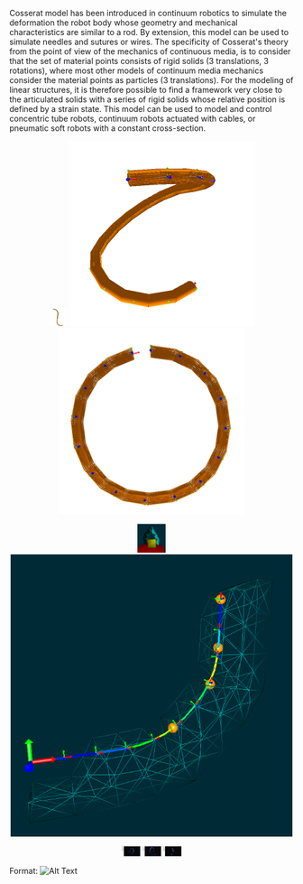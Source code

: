 Cosserat model has been introduced in continuum robotics to simulate the deformation the robot body whose geometry and mechanical characteristics are similar to a rod.
By extension, this model can be used to simulate needles and sutures or wires.
The specificity of Cosserat's theory from the point of view of the mechanics of continuous media, is to consider that the set of material points consists of rigid solids (3 translations, 3 rotations), where most other models of continuum media mechanics consider the material points as particles (3 translations).
For the modeling of linear structures, it is therefore possible to find a framework very close to the articulated solids with a series of rigid solids whose relative position is defined by a strain state.
This model can be used to model and control concentric tube robots, continuum robots actuated with cables, or pneumatic soft robots with a constant cross-section.

<p align="center">
  <img src="/doc/images/actuationConstraint_1.png" width="33O" title="Actuation 1">
  <img src="/doc/images/actuationConstraint_2.png" width="330" title="Actuation 2">
  <img src="doc/images/circleActuationConstraint.png" width="330" title="Actuation 3">
</p>

<p align="center">
  <img src="/scenes/mesh/cosseratgripper_2.png" width="50O" title="Actuation 1">
  <img src="/doc/images/tenCossseratSections.png" width="500" title="multi sections cable ">
</p>

<p align="center">
  <img src="/doc/images/multiSectionWithColorMap1.png" width="33O" title="DCM as an implant">
  <img src="/doc/images/multiSectionWithColorMap2.png" width="33O" title="DCM as an implant">
  <img src="/doc/images/multiSectionWithColorMap3.png" width="33O" title="DCM as an implant">
</p>

Format: ![Alt Text](url)
